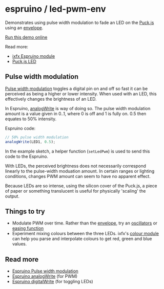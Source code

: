 # espruino / led-pwm-env

Demonstrates using pulse width modulation to fade an LED on the [Puck.js](https://www.espruino.com/Puck.js) using an [envelope](https://ixfx.fun/modulation/envelope/).

[Run this demo online](https://demos.ixfx.fun/io/espruino/led-pwm-env/)

Read more:
* [ixfx Espruino module](https://api.ixfx.fun/modules/Io.Espruino.html)
* [Puck.js LED](https://www.espruino.com/Puck.js#leds)


## Pulse width modulation

[Pulse width modulation](https://www.espruino.com/PWM) toggles a digital pin on and off so fast it can be perceived as being a higher or lower intensity. When used with an LED, this effectively changes the brightness of an LED.

In Espruino, [analogWrite](https://www.espruino.com/Reference#l__global_analogWrite) is way of doing so. The pulse width modulation amount is a value given in 0..1, where 0 is off and 1 is fully on. 0.5 then equates to 50% intensity.

Espruino code:
```js
// 50% pulse width modulation
analogWrite(LED1, 0.5);
```

In the example sketch, a helper function (`setLedPwm`) is used to send this code to the Espruino.

With LEDs, the perceived brightness does not necessarily correspond linearly to the pulse-width moduation amount. In certain ranges or lighting conditions, changes PWM amount can seem to have no apparent effect.

Because LEDs are so intense, using the silicon cover of the Puck.js, a piece of paper or something translucent is useful for physically 'scaling' the output.

## Things to try

* Modulate PWM over time. Rather than the [envelope](https://ixfx.fun/modulation/envelope/), try an [oscillators](https://ixfx.fun/modulation/oscillator/) or [easing function](https://ixfx.fun/modulation/easing/)
* Experiment mixing colours between the three LEDs. ixfx's [colour module](https://ixfx.fun/types/colour/#parsing) can help you parse and interpolate colours to get red, green and blue values.

## Read more

* [Espruino Pulse width modulation](https://www.espruino.com/PWM)
* [Espruino analogWrite](https://www.espruino.com/Reference#l__global_analogWrite) (for PWM)
* [Espruino digitalWrite](https://www.espruino.com/Reference#l__global_digitalWrite) (for toggling LEDs)
